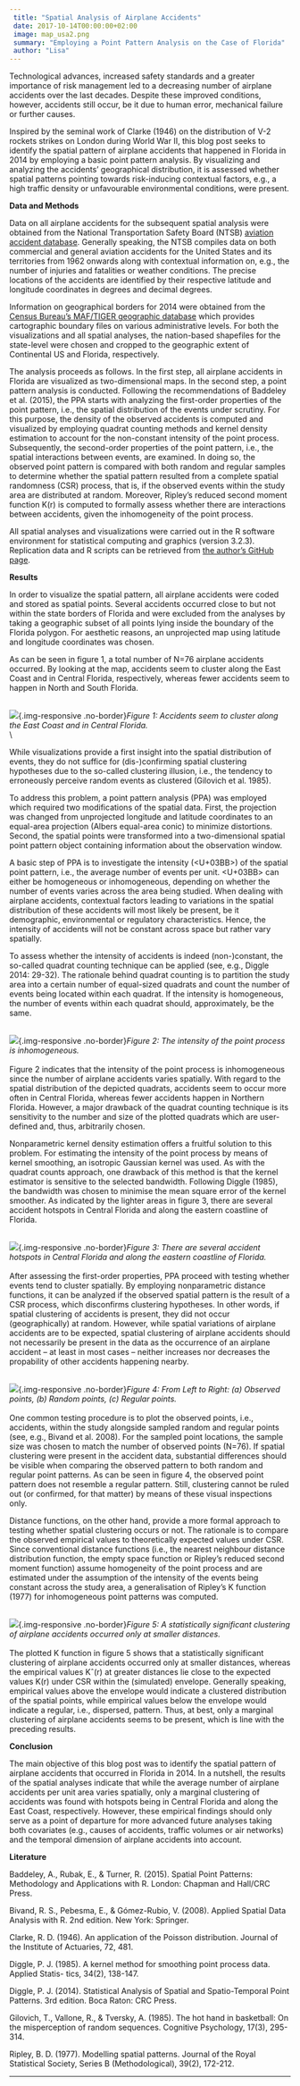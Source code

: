 ```yaml
---
 title: "Spatial Analysis of Airplane Accidents"
 date: 2017-10-14T00:00:00+02:00
 image: map_usa2.png
 summary: "Employing a Point Pattern Analysis on the Case of Florida"
 author: "Lisa"
---
```



Technological advances, increased safety standards and a greater
importance of risk management led to a decreasing number of airplane
accidents over the last decades. Despite these improved conditions,
however, accidents still occur, be it due to human error, mechanical
failure or further causes.

Inspired by the seminal work of Clarke (1946) on the distribution of V-2
rockets strikes on London during World War II, this blog post seeks to
identify the spatial pattern of airplane accidents that happened in
Florida in 2014 by employing a basic point pattern analysis. By
visualizing and analyzing the accidents’ geographical distribution, it
is assessed whether spatial patterns pointing towards risk-inducing
contextual factors, e.g., a high traffic density or unfavourable
environmental conditions, were present.

**Data and Methods**

Data on all airplane accidents for the subsequent spatial analysis were
obtained from the National Transportation Safety Board (NTSB) [aviation
accident
database](https://www.ntsb.gov/_layouts/ntsb.aviation/index.aspx).
Generally speaking, the NTSB compiles data on both commercial and
general aviation accidents for the United States and its territories
from 1962 onwards along with contextual information on, e.g., the number
of injuries and fatalities or weather conditions. The precise locations
of the accidents are identified by their respective latitude and
longitude coordinates in degrees and decimal degrees.

Information on geographical borders for 2014 were obtained from the
[Census Bureau’s MAF/TIGER geographic
database](https://www.census.gov/geo/reference/gtc/gtc_maftiger.html)
which provides cartographic boundary files on various administrative
levels. For both the visualizations and all spatial analyses, the
nation-based shapefiles for the state-level were chosen and cropped to
the geographic extent of Continental US and Florida, respectively.

The analysis proceeds as follows. In the first step, all airplane
accidents in Florida are visualized as two-dimensional maps. In the
second step, a point pattern analysis is conducted. Following the
recommendations of Baddeley et al. (2015), the PPA starts with analyzing
the first-order properties of the point pattern, i.e., the spatial
distribution of the events under scrutiny. For this purpose, the density
of the observed accidents is computed and visualized by employing
quadrat counting methods and kernel density estimation to account for
the non-constant intensity of the point process. Subsequently, the
second-order properties of the point pattern, i.e., the spatial
interactions between events, are examined. In doing so, the observed
point pattern is compared with both random and regular samples to
determine whether the spatial pattern resulted from a complete spatial
randomness (CSR) process, that is, if the observed events within the
study area are distributed at random. Moreover, Ripley’s reduced second
moment function K(r) is computed to formally assess whether there are
interactions between accidents, given the inhomogeneity of the point
process.

All spatial analyses and visualizations were carried out in the R
software environment for statistical computing and graphics (version
3.2.3). Replication data and R scripts can be retrieved from [the
author’s GitHub
page](https://github.com/lhehnke/aircrash-analysis-data).

**Results**

In order to visualize the spatial pattern, all airplane accidents were
coded and stored as spatial points. Several accidents occurred close to
but not within the state borders of Florida and were excluded from the
analyses by taking a geographic subset of all points lying inside the
boundary of the Florida polygon. For aesthetic reasons, an unprojected
map using latitude and longitude coordinates was chosen.

As can be seen in figure 1, a total number of N=76 airplane accidents
occurred. By looking at the map, accidents seem to cluster along the
East Coast and in Central Florida, respectively, whereas fewer accidents
seem to happen in North and South Florida.

\
![](airplanes1.jpg){.img-responsive
.no-border}*Figure 1: Accidents seem to cluster along the East Coast and
in Central Florida.*\
\

While visualizations provide a first insight into the spatial
distribution of events, they do not suffice for (dis-)confirming spatial
clustering hypotheses due to the so-called clustering illusion, i.e.,
the tendency to erroneously perceive random events as clustered
(Gilovich et al. 1985).

To address this problem, a point pattern analysis (PPA) was employed
which required two modifications of the spatial data. First, the
projection was changed from unprojected longitude and latitude
coordinates to an equal-area projection (Albers equal-area conic) to
minimize distortions. Second, the spatial points were transformed into a
two-dimensional spatial point pattern object containing information
about the observation window.

A basic step of PPA is to investigate the intensity (<U+03BB>) of the spatial
point pattern, i.e., the average number of events per unit. <U+03BB> can either
be homogeneous or inhomogeneous, depending on whether the number of
events varies across the area being studied. When dealing with airplane
accidents, contextual factors leading to variations in the spatial
distribution of these accidents will most likely be present, be it
demographic, environmental or regulatory characteristics. Hence, the
intensity of accidents will not be constant across space but rather vary
spatially.

To assess whether the intensity of accidents is indeed (non-)constant,
the so-called quadrat counting technique can be applied (see, e.g.,
Diggle 2014: 29-32). The rationale behind quadrat counting is to
partition the study area into a certain number of equal-sized quadrats
and count the number of events being located within each quadrat. If the
intensity is homogeneous, the number of events within each quadrat
should, approximately, be the same.

\
![](airplanes2.jpg){.img-responsive
.no-border}*Figure 2: The intensity of the point process is
inhomogeneous.*\
\
Figure 2 indicates that the intensity of the point process is
inhomogeneous since the number of airplane accidents varies spatially.
With regard to the spatial distribution of the depicted quadrats,
accidents seem to occur more often in Central Florida, whereas fewer
accidents happen in Northern Florida. However, a major drawback of the
quadrat counting technique is its sensitivity to the number and size of
the plotted quadrats which are user-defined and, thus, arbitrarily
chosen.

Nonparametric kernel density estimation offers a fruitful solution to
this problem. For estimating the intensity of the point process by means
of kernel smoothing, an isotropic Gaussian kernel was used. As with the
quadrat counts approach, one drawback of this method is that the kernel
estimator is sensitive to the selected bandwidth. Following Diggle
(1985), the bandwidth was chosen to minimise the mean square error of
the kernel smoother. As indicated by the lighter areas in figure 3,
there are several accident hotspots in Central Florida and along the
eastern coastline of Florida.

\
![](airplanes3.jpg){.img-responsive
.no-border}*Figure 3: There are several accident hotspots in Central
Florida and along the eastern coastline of Florida.*\
\
After assessing the first-order properties, PPA proceed with testing
whether events tend to cluster spatially. By employing nonparametric
distance functions, it can be analyzed if the observed spatial pattern
is the result of a CSR process, which disconfirms clustering hypotheses.
In other words, if spatial clustering of accidents is present, they did
not occur (geographically) at random. However, while spatial variations
of airplane accidents are to be expected, spatial clustering of airplane
accidents should not necessarily be present in the data as the
occurrence of an airplane accident – at least in most cases – neither
increases nor decreases the propability of other accidents happening
nearby.

\
![](airplanes4.jpg){.img-responsive
.no-border}*Figure 4: From Left to Right: (a) Observed points, (b)
Random points, (c) Regular points.*\
\
One common testing procedure is to plot the observed points, i.e.,
accidents, within the study alongside sampled random and regular points
(see, e.g., Bivand et al. 2008). For the sampled point locations, the
sample size was chosen to match the number of observed points (N=76). If
spatial clustering were present in the accident data, substantial
differences should be visible when comparing the observed pattern to
both random and regular point patterns. As can be seen in figure 4, the
observed point pattern does not resemble a regular pattern. Still,
clustering cannot be ruled out (or confirmed, for that matter) by means
of these visual inspections only.

Distance functions, on the other hand, provide a more formal approach to
testing whether spatial clustering occurs or not. The rationale is to
compare the observed empirical values to theoretically expected values
under CSR. Since conventional distance functions (i.e., the nearest
neighbour distance distribution function, the empty space function or
Ripley’s reduced second moment function) assume homogeneity of the point
process and are estimated under the assumption of the intensity of the
events being constant across the study area, a generalisation of
Ripley’s K function (1977) for inhomogeneous point patterns was
computed.

\
![](airplanes5.jpg){.img-responsive
.no-border}*Figure 5: A statistically significant clustering of airplane
accidents occurred only at smaller distances.*\
\
The plotted K function in figure 5 shows that a statistically
significant clustering of airplane accidents occurred only at smaller
distances, whereas the empirical values Kˆ(r) at greater distances lie
close to the expected values K(r) under CSR within the (simulated)
envelope. Generally speaking, empirical values above the envelope would
indicate a clustered distribution of the spatial points, while empirical
values below the envelope would indicate a regular, i.e., dispersed,
pattern. Thus, at best, only a marginal clustering of airplane accidents
seems to be present, which is line with the preceding results.

**Conclusion**

The main objective of this blog post was to identify the spatial pattern
of airplane accidents that occurred in Florida in 2014. In a nutshell,
the results of the spatial analyses indicate that while the average
number of airplane accidents per unit area varies spatially, only a
marginal clustering of accidents was found with hotspots being in
Central Florida and along the East Coast, respectively. However, these
empirical findings should only serve as a point of departure for more
advanced future analyses taking both covariates (e.g., causes of
accidents, traffic volumes or air networks) and the temporal dimension
of airplane accidents into account.

**Literature**

Baddeley, A., Rubak, E., & Turner, R. (2015). Spatial Point Patterns:
Methodology and Applications with R. London: Chapman and Hall/CRC Press.

Bivand, R. S., Pebesma, E., & Gómez-Rubio, V. (2008). Applied Spatial
Data Analysis with R. 2nd edition. New York: Springer.

Clarke, R. D. (1946). An application of the Poisson distribution.
Journal of the Institute of Actuaries, 72, 481.

Diggle, P. J. (1985). A kernel method for smoothing point process data.
Applied Statis- tics, 34(2), 138-147.

Diggle, P. J. (2014). Statistical Analysis of Spatial and
Spatio-Temporal Point Patterns. 3rd edition. Boca Raton: CRC Press.

Gilovich, T., Vallone, R., & Tversky, A. (1985). The hot hand in
basketball: On the misperception of random sequences. Cognitive
Psychology, 17(3), 295-314.

Ripley, B. D. (1977). Modelling spatial patterns. Journal of the Royal
Statistical Society, Series B (Methodological), 39(2), 172-212.

------------------------------------------------------------------------


